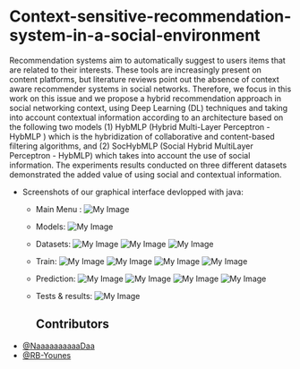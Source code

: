 # Context-sensitive-recommendation-system-in-a-social-environment
Recommendation systems aim to automatically suggest to users items that are related to their interests. These tools are increasingly present on content platforms, but literature reviews point out the absence of context aware recommender systems in social networks. Therefore, we focus in this work on this issue and we propose a hybrid recommendation approach in social networking context, using Deep Learning (DL) techniques and taking into account contextual information according to an architecture based on the following two models (1) HybMLP (Hybrid Multi-Layer Perceptron - HybMLP ) which is the hybridization of collaborative and content-based filtering algorithms, and (2) SocHybMLP (Social Hybrid MultiLayer Perceptron - HybMLP) which takes into account the use of social information. The experiments results conducted on three different datasets demonstrated the added value of using social and contextual information.
+ Screenshots of our graphical interface devlopped with java:
  + Main Menu :
  ![My Image](Images/Menu.PNG)
  + Models:
  ![My Image](Images/models.PNG)
  + Datasets:
  ![My Image](Images/datasets.PNG)
  ![My Image](Images/datasets1.PNG)
  ![My Image](Images/datasets2.PNG)
  + Train:
  ![My Image](Images/train.PNG)
  ![My Image](Images/train2.PNG)
  ![My Image](Images/train3.PNG)
  ![My Image](Images/train4.PNG)
  + Prediction:
  ![My Image](Images/predict.PNG)
  ![My Image](Images/predict2.PNG)
  ![My Image](Images/predict3.PNG)
  ![My Image](Images/predict4.PNG)
  + Tests & results:
  ![My Image](Images/tests-and-results.PNG)
    
    ## Contributors
- [@NaaaaaaaaaaDaa](https://github.com/NaaaaaaaaaaDaa)
- [@RB-Younes](https://github.com/RB-Younes)


